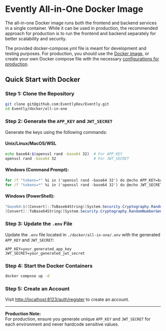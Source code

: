 # Evently All-in-One Docker Image

The all-in-one Docker image runs both the frontend and backend services in a single container. While it can be used in 
production, the recommended approach for production is to run the frontend and backend separately for better scalability and security.

The provided docker-compose.yml file is meant for development and testing purposes. For production, you should use
the [Docker image](https://hub.docker.com/r/daveearley/Evently-all-in-one), or create your own Docker compose file with the 
necessary [configurations for production](https://Evently/docs/getting-started/deploying#configuring-environment-variables).

## Quick Start with Docker

### Step 1: Clone the Repository

```bash
git clone git@github.com:EventlyDev/Evently.git
cd Evently/docker/all-in-one
```

### Step 2: Generate the `APP_KEY` and `JWT_SECRET`

Generate the keys using the following commands:

#### Unix/Linux/MacOS/WSL
```bash
echo base64:$(openssl rand -base64 32)  # For APP_KEY
openssl rand -base64 32                 # For JWT_SECRET
```

#### Windows (Command Prompt):
```cmd
for /f "tokens=*" %i in ('openssl rand -base64 32') do @echo APP_KEY=base64:%i
for /f "tokens=*" %i in ('openssl rand -base64 32') do @echo JWT_SECRET=%i
```

#### Windows (PowerShell):
```powershell
"base64:$([Convert]::ToBase64String([System.Security.Cryptography.RandomNumberGenerator]::GetBytes(32)))"  # For APP_KEY
[Convert]::ToBase64String([System.Security.Cryptography.RandomNumberGenerator]::GetBytes(32))  # For JWT_SECRET
```

### Step 3: Update the `.env` File

Update the `.env` file located in `./docker/all-in-one/.env` with the generated `APP_KEY` and `JWT_SECRET`:

```plaintext
APP_KEY=your_generated_app_key
JWT_SECRET=your_generated_jwt_secret
```

### Step 4: Start the Docker Containers

```bash
docker compose up -d
```

### Step 5: Create an Account

Visit [http://localhost:8123/auth/register](http://localhost:8123/auth/register) to create an account.

---

**Production Note:**  
For production, ensure you generate unique `APP_KEY` and `JWT_SECRET` for each environment and never hardcode sensitive values.
